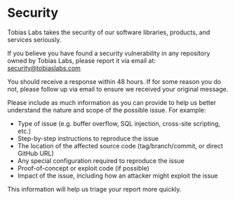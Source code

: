 # Security

Tobias Labs takes the security of our software libraries, products, and services seriously.

If you believe you have found a security vulnerability in any repository owned by Tobias Labs,
please report it via email at: security@tobiaslabs.com

You should receive a response within 48 hours. If for some reason you do not, please follow up
via email to ensure we received your original message.

Please include as much information as you can provide to help us better understand the nature
and scope of the possible issue. For example:

* Type of issue (e.g. buffer overflow, SQL injection, cross-site scripting, etc.)
* Step-by-step instructions to reproduce the issue
* The location of the affected source code (tag/branch/commit, or direct GitHub URL)
* Any special configuration required to reproduce the issue
* Proof-of-concept or exploit code (if possible)
* Impact of the issue, including how an attacker might exploit the issue

This information will help us triage your report more quickly.
